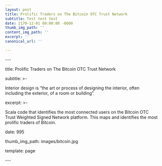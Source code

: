 ```yaml
---
layout: post
title: Prolific Traders on The Bitcoin OTC Trust Network
subtitle: Test test test
date: 2170-12-01 00:00:00 -0600
thumb_img_path: ''
content_img_path: ''
excerpt: ''
canonical_url: ''

---
```

\---

title: Prolific Traders on The Bitcoin OTC Trust Network

subtitle: >-

  Interior design is “the art or process of designing the interior, often including the exterior, of a room or building”.

excerpt: >-

  Scala code that identifies the most connected users on the Bitcoin OTC Trust Weighted Signed Network platform. This maps and identifies the most prolific traders of Bitcoin.

date: 995

thumb_img_path: images/bitcoin.jpg

template: page

\---

